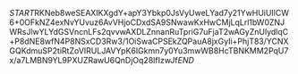 $START$RKNeb8weSEAXIKXgdY+apY3Ybkp0JsVyUweLYad7y21YwHUiUIlCW6+0OFkNZ4exNvYUvuz6AvVHjoCDxdSA9SNwawKxHwCMjLqLrl1bW0ZNJWRsJlwYLYdGSVncnLFs2qvvwAXDLZnnanRuTpriG7uFjaT2wAGyZnUlydlqC+P8dNE8wfN4P8NSxCD3Rw3/1OiSwaCPSEkZQPauA8jxGyIi+PhjT83/YCNXGQKdmuSP2tiRtZoVIRULJAVYpK6IGkmn7y0Yu3mwWB8HcTBNKMM2PqU7x/a7LMBN9YL9PXUZRawU6QnDjOq28lfIzwJf$END$
